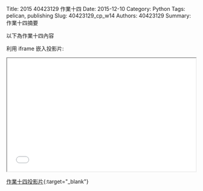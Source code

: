 Title: 2015 40423129 作業十四
Date: 2015-12-10
Category: Python
Tags: pelican, publishing
Slug: 40423129_cp_w14
Authors: 40423129
Summary: 作業十四摘要

以下為作業十四內容

利用 iframe 嵌入投影片:

<iframe src="40423129_cp_w14_p.html" width="500" height="300"></iframe>

[作業十四投影片](40423129_cp_w14_p.html){:target="_blank"}

<!-- 導入 brython.js -->

<script type="text/javascript" src="js/Brython3.2.3-20151122-082712/brython.js"></script>

<!-- 啟動 brython() -->

<script>
window.onload=function(){
brython(1);
}
</script>

<!-- 以下利用 Brython 程式執行繪圖 -->

<canvas id="plotarea1" width="500" height="500"></canvas>

<script type="text/python3">
# 導入 doc
from browser import document as doc
from browser import console
import math

# 準備繪圖畫布
canvas = doc["plotarea"]
ctx = canvas.getContext("2d")

# 開始畫直線
for i in range(11):
    ctx.beginPath()
    ctx.lineWidth = 5
    ctx.moveTo(0,0+i*20 )
    ctx.lineTo(200,0+i*20 )
    ctx.strokeStyle = "#0000ff"
    ctx.stroke()
for i in range(11):
    ctx.beginPath()
    ctx.lineWidth = 5
    ctx.moveTo(0+i*20, 0)
    ctx.lineTo(0+i*20, 200)
    ctx.strokeStyle = "#FF0000"
    ctx.stroke()
</script>

